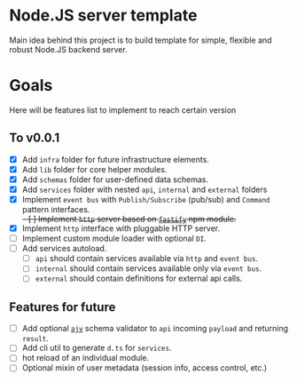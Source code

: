 # Node.JS server template

Main idea behind this project is to build template for simple, flexible and robust Node.JS backend server.

# Goals
Here will be features list to implement to reach certain version
## To v0.0.1

- [x] Add `infra` folder for future infrastructure elements.
- [x] Add `lib` folder for core helper modules.
- [x] Add `schemas` folder for user-defined data schemas.
- [x] Add `services` folder with nested `api`, `internal` and `external` folders
- [x] Implement `event bus` with `Publish/Subscribe` (pub/sub) and `Command` pattern interfaces.  
~~- [ ] Implement `http` server based on [`fastify`](https://www.npmjs.com/package/fastify) npm module.~~
- [x] Implement `http` interface with pluggable HTTP server.
- [ ] Implement custom module loader with optional `DI`.
- [ ] Add services autoload.
  - [ ] `api` should contain services available via `http` and `event bus`.
  - [ ] `internal` should contain services available only via `event bus`.
  - [ ] `external` should contain definitions for external api calls.

## Features for future
- [ ] Add optional [`ajv`](https://ajv.js.org/) schema validator to `api` incoming `payload` and returning `result`.
- [ ] Add cli util to generate `d.ts` for `services`.
- [ ] hot reload of an individual module.
- [ ] Optional mixin of user metadata (session info, access control, etc.)
